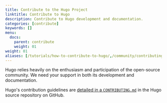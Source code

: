 ```yaml
---
title: Contribute to the Hugo Project
linktitle: Contribute to Hugo
description: Contribute to Hugo development and documentation.
categories: [contribute]
keywords: []
menu:
  docs:
    parent: contribute
    weight: 01
weight: 01
aliases: [/tutorials/how-to-contribute-to-hugo/,/community/contributing/]
---
```


Hugo relies heavily on the enthusiasm and participation of the open-source community. We need your support in both its development and documentation.

Hugo's contribution guidelines are [detailed in a `CONTRIBUTING.md`](https://github.com/gohugoio/hugo/blob/master/CONTRIBUTING.md) in the Hugo source repository on GitHub.
